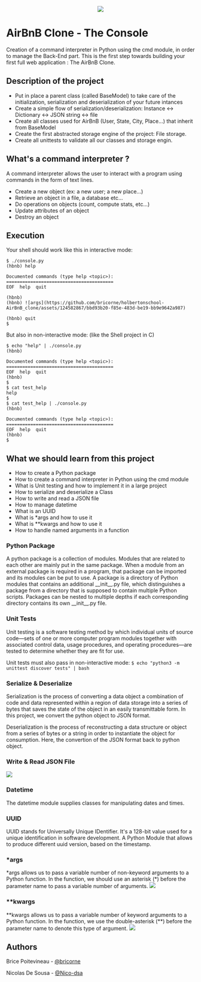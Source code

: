 <p align="center">
  <img src="https://github.com/bricorne/holbertonschool-AirBnB_clone/assets/124582867/76c9d1b9-4265-4073-8534-fb088aeb8c5d">
</p>

<h1> AirBnB Clone - The Console</h1>
Creation of a command interpreter in Python using the cmd module, in order to manage the Back-End part. This is the first step towards building your first full web application : The AirBnB Clone.

<h2> Description of the project</h2></p>

-  Put in place a parent class (called BaseModel) to take care of the initialization, serialization and deserialization of your future intances
-  Create a simple flow of serialization/deserialization: Instance <-> Dictionary <-> JSON string <-> file
-  Create all classes used for AirBnB (User, State, City, Place…) that inherit from BaseModel
-  Create the first abstracted storage engine of the project: File storage.
-  Create all unittests to validate all our classes and storage engin.

<h2> What's a command interpreter ?</h2></p>
A command interpreter allows the user to interact with a program using commands in the form of text lines.

-  Create a new object (ex: a new user; a new place...)
-  Retrieve an object in a file, a database etc...
-  Do operations on objects (count, compute stats, etc...)
-  Update attributes of an object
-  Destroy an object

<h2> Execution</h2></p>
Your shell should work like this in interactive mode:

```
$ ./console.py
(hbnb) help

Documented commands (type help <topic>):
========================================
EOF  help  quit

(hbnb) 
(hbnb) ![args](https://github.com/bricorne/holbertonschool-AirBnB_clone/assets/124582867/bbd93b20-f85e-483d-be19-bb9e9642a987)

(hbnb) quit
$
```
But also in non-interactive mode: (like the Shell project in C)

```
$ echo "help" | ./console.py
(hbnb)

Documented commands (type help <topic>):
========================================
EOF  help  quit
(hbnb) 
$
$ cat test_help
help
$
$ cat test_help | ./console.py
(hbnb)

Documented commands (type help <topic>):
========================================
EOF  help  quit
(hbnb) 
$
```

<h2> What we should learn from this project</h2></p>

- How to create a Python package
- How to create a command interpreter in Python using the cmd module
- What is Unit testing and how to implement it in a large project
- How to serialize and deserialize a Class
- How to write and read a JSON file
- How to manage datetime
- What is an UUID
- What is *args and how to use it
- What is **kwargs and how to use it
- How to handle named arguments in a function

<h3> Python Package</h3>
A python package is a collection of modules. Modules that are related to each other are mainly put in the same package. When a module from an external package is required in a program, that package can be imported and its modules can be put to use.
A package is a directory of Python modules that contains an additional __init__.py file, which distinguishes a package from a directory that is supposed to contain multiple Python scripts. Packages can be nested to multiple depths if each corresponding directory contains its own __init__.py file.

<h3> Unit Tests</h3>
Unit testing is a software testing method by which individual units of source code—sets of one or more computer program modules together with associated control data, usage procedures, and operating procedures—are tested to determine whether they are fit for use.

Unit tests must also pass in non-interactive mode: `$ echo "python3 -m unittest discover tests" | bash`

<h3> Serialize & Deserialize</h3>
Serialization is the process of converting a data object a combination of code and data represented within a region of data storage into a series of bytes that saves the state of the object in an easily transmittable form. In this project, we convert the python object to JSON format.

Deserialization is the process of reconstructing a data structure or object from a series of bytes or a string in order to instantiate the object for consumption. Here, the convertion of the JSON format back to python object.

<h3> Write & Read JSON File</h3>
<img src="https://github.com/bricorne/holbertonschool-AirBnB_clone/assets/124582867/0eea4d51-7552-456c-8cf9-77d727d51014">

<h3> Datetime</h3>
The datetime module supplies classes for manipulating dates and times.

<h3> UUID</h3>
UUID stands for Universally Unique IDentifier. It's a 128-bit value used for a unique identification in software development. A Python Module that allows to produce different uuid version, based on the timestamp.

<h3> *args</h3>
*args allows us to pass a variable number of non-keyword arguments to a Python function. In the function, we should use an asterisk (*) before the parameter name to pass a variable number of arguments.
<img src="https://github.com/bricorne/holbertonschool-AirBnB_clone/assets/124582867/dd695ed0-fa1e-4d9d-a0e0-b436ceceb839">

<h3> **kwargs</h3>
**kwargs allows us to pass a variable number of keyword arguments to a Python function. In the function, we use the double-asterisk (**) before the parameter name to denote this type of argument.
<img src="https://github.com/bricorne/holbertonschool-AirBnB_clone/assets/124582867/062ad556-e920-467d-80a9-ef39d99afa9b">

<h2>Authors</h2></p>

Brice Poitevineau - [@bricorne](https://github.com/bricorne)<br>

Nicolas De Sousa - [@Nico-dsa](https://github.com/Nico-dsa)<br> 
